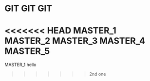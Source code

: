 # GIT GIT GIT

<<<<<<< HEAD
MASTER_1
MASTER_2
MASTER_3
MASTER_4 
MASTER_5
=======
MASTER_1 
hello
>>>>>>> 2nd one
